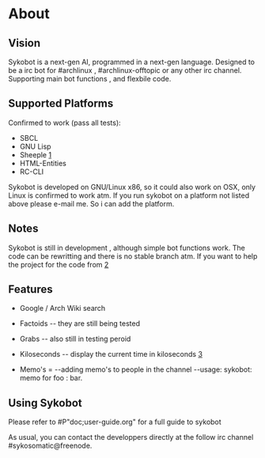 About
=====

Vision
------

Sykobot is a next-gen AI, programmed in a next-gen language. Designed to be a irc bot for #archlinux , #archlinux-offtopic or any other irc channel. Supporting main bot functions , and flexbile code.


Supported Platforms
-------------------
Confirmed to work (pass all tests):

* SBCL
* GNU Lisp
* Sheeple [1]
* HTML-Entities
* RC-CLI

Sykobot is developed on GNU/Linux x86, so it could also work on OSX, only Linux is confirmed to work atm.
If you run sykobot on a platform not listed above please e-mail me. So i can add the platform.


Notes
-----

Sykobot is still in development , although simple bot functions work. The code can be rewritting and there is no stable branch atm. If you want to help the project for the code from [2]


Features
--------

* Google / Arch Wiki  search 

* Factoids -- they are still being tested

* Grabs -- also still in testing peroid

* Kiloseconds -- display the current time in kiloseconds [3]

* Memo's =  --adding memo's to people in the channel
	    --usage:  sykobot: memo for foo :  bar.


Using Sykobot
-------------

Please refer to #P"doc;user-guide.org" for a full guide to sykobot

As usual, you can contact the developpers directly at the follow irc channel #sykosomatic@freenode.  


[1]: http://github.com/zkat/sheeple
[2]: http://github.com/zkat/sykobot
[3]: http://bavardage.github.com/Kiloseconds
